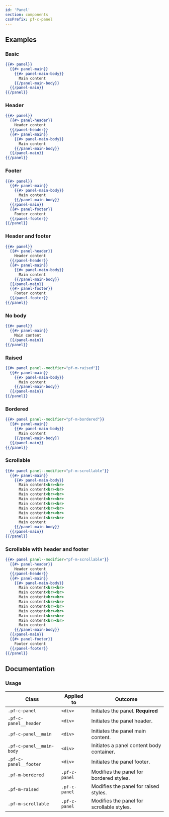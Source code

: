 ```yaml
---
id: 'Panel'
section: components
cssPrefix: pf-c-panel
---
```


## Examples
### Basic
```hbs
{{#> panel}}
  {{#> panel-main}}
    {{#> panel-main-body}}
      Main content
    {{/panel-main-body}}
  {{/panel-main}}
{{/panel}}
```

### Header
```hbs
{{#> panel}}
  {{#> panel-header}}
    Header content
  {{/panel-header}}
  {{#> panel-main}}
    {{#> panel-main-body}}
      Main content
    {{/panel-main-body}}
  {{/panel-main}}
{{/panel}}
```

### Footer
```hbs
{{#> panel}}
  {{#> panel-main}}
    {{#> panel-main-body}}
      Main content
    {{/panel-main-body}}
  {{/panel-main}}
  {{#> panel-footer}}
    Footer content
  {{/panel-footer}}
{{/panel}}
```

### Header and footer
```hbs
{{#> panel}}
  {{#> panel-header}}
    Header content
  {{/panel-header}}
  {{#> panel-main}}
    {{#> panel-main-body}}
      Main content
    {{/panel-main-body}}
  {{/panel-main}}
  {{#> panel-footer}}
    Footer content
  {{/panel-footer}}
{{/panel}}
```

### No body
```hbs
{{#> panel}}
  {{#> panel-main}}
    Main content
  {{/panel-main}}
{{/panel}}
```

### Raised
```hbs
{{#> panel panel--modifier="pf-m-raised"}}
  {{#> panel-main}}
    {{#> panel-main-body}}
      Main content
    {{/panel-main-body}}
  {{/panel-main}}
{{/panel}}
```

### Bordered
```hbs
{{#> panel panel--modifier="pf-m-bordered"}}
  {{#> panel-main}}
    {{#> panel-main-body}}
      Main content
    {{/panel-main-body}}
  {{/panel-main}}
{{/panel}}
```

### Scrollable
```hbs
{{#> panel panel--modifier="pf-m-scrollable"}}
  {{#> panel-main}}
    {{#> panel-main-body}}
      Main content<br><br>
      Main content<br><br>
      Main content<br><br>
      Main content<br><br>
      Main content<br><br>
      Main content<br><br>
      Main content<br><br>
      Main content<br><br>
      Main content
    {{/panel-main-body}}
  {{/panel-main}}
{{/panel}}
```

### Scrollable with header and footer
```hbs
{{#> panel panel--modifier="pf-m-scrollable"}}
  {{#> panel-header}}
    Header content
  {{/panel-header}}
  {{#> panel-main}}
    {{#> panel-main-body}}
      Main content<br><br>
      Main content<br><br>
      Main content<br><br>
      Main content<br><br>
      Main content<br><br>
      Main content<br><br>
      Main content<br><br>
      Main content<br><br>
      Main content
    {{/panel-main-body}}
  {{/panel-main}}
  {{#> panel-footer}}
    Footer content
  {{/panel-footer}}
{{/panel}}
```

## Documentation
### Usage
| Class | Applied to | Outcome |
| -- | -- | -- |
| `.pf-c-panel` | `<div>` | Initiates the panel. **Required** |
| `.pf-c-panel__header` | `<div>` | Initiates the panel header. |
| `.pf-c-panel__main` | `<div>` | Initiates the panel main content. |
| `.pf-c-panel__main-body` | `<div>` | Initiates a panel content body container. |
| `.pf-c-panel__footer` | `<div>` | Initiates the panel footer. |
| `.pf-m-bordered` | `.pf-c-panel` | Modifies the panel for bordered styles. |
| `.pf-m-raised` | `.pf-c-panel` | Modifies the panel for raised styles. |
| `.pf-m-scrollable` | `.pf-c-panel` | Modifies the panel for scrollable styles. |
